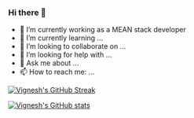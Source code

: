 ### Hi there 👋


- 🔭 I’m currently working as a MEAN stack developer
- 🌱 I’m currently learning ...
- 👯 I’m looking to collaborate on ...
- 🤔 I’m looking for help with ...
- 💬 Ask me about ...
- 📫 How to reach me: ...

[![Vignesh's GitHub Streak](https://github-readme-streak-stats.herokuapp.com/?user=Vigneshwaran16&theme=buefy-dark)](https://git.io/streak-stats)

[![Vignesh's GitHub stats](https://github-readme-stats.vercel.app/api?username=Vigneshwaran16)](https://github.com/anuraghazra/github-readme-stats)
